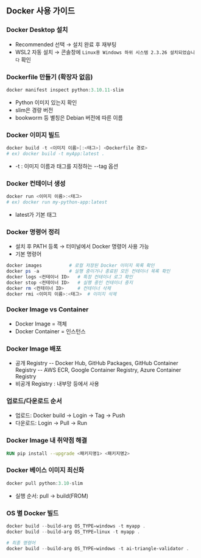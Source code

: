 ## Docker 사용 가이드

### Docker Desktop 설치

- Recommended 선택 → 설치 완료 후 재부팅
- WSL2 자동 설치 → 콘솔창에 `Linux용 Windows 하위 시스템 2.3.26 설치되었습니다` 확인

### Dockerfile 만들기 (확장자 없음)

```powershell
docker manifest inspect python:3.10.11-slim
```

- Python 이미지 있는지 확인
- slim은 경량 버전
- bookworm 등 별칭은 Debian 버전에 따른 이름

### Docker 이미지 빌드

```powershell
docker build -t <이미지 이름>[:<태그>] <Dockerfile 경로>
# ex) docker build -t myApp:latest .
```
- -t : 이미지 이름과 태그를 지정하는 --tag 옵션

### Docker 컨테이너 생성

```powershell
docker run <이미지 이름>:<태그>
# ex) docker run my-python-app:latest
```
- latest가 기본 태그

### Docker 명령어 정리

- 설치 후 PATH 등록 → 터미널에서 Docker 명령어 사용 가능
- 기본 명령어
```powershell
docker images          # 로컬 저장된 Docker 이미지 목록 확인
docker ps -a           # 실행 중이거나 종료된 모든 컨테이너 목록 확인
docker logs <컨테이너 ID>   # 특정 컨테이너 로그 확인
docker stop <컨테이너 ID>   # 실행 중인 컨테이너 중지
docker rm <컨테이너 ID>     # 컨테이너 삭제
docker rmi <이미지 이름>:<태그>  # 이미지 삭제
```

### Docker Image vs Container

- Docker Image = 객체
- Docker Container = 인스턴스

### Docker Image 배포

- 공개 Registry
-- Docker Hub, GitHub Packages, GitHub Container Registry
-- AWS ECR, Google Container Registry, Azure Container Registry
- 비공개 Registry : 내부망 등에서 사용

### 업로드/다운로드 순서

- 업로드: Docker build → Login → Tag → Push
- 다운로드: Login → Pull → Run

### Docker Image 내 취약점 해결

```dockerfile
RUN pip install --upgrade <패키지명1> <패키지명2>
```

### Docker 베이스 이미지 최신화

```powershell
docker pull python:3.10-slim
```
- 실행 순서: pull → build(FROM)

### OS 별 Docker 빌드

```powershell
docker build --build-arg OS_TYPE=windows -t myapp .
docker build --build-arg OS_TYPE=linux -t myapp .

# 최종 명령어
docker build --build-arg OS_TYPE=windows -t ai-triangle-validator .
```
